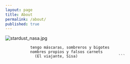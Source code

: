 ```yaml
---
layout: page
title: About
permalink: /about/
published: true
---
```


![stardust_nasa.jpg]({{site.baseurl}}/images/stardust_nasa.jpg)

 ```        represento lo que no se puede ver 
            tengo máscaras, sombreros y bigotes 
            nombres propios y falsos carnets
              (El viajante, Sisa)                  ```
